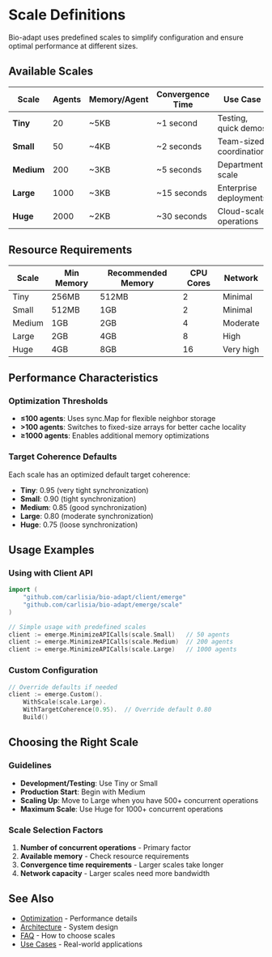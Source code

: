 # Scale Definitions

Bio-adapt uses predefined scales to simplify configuration and ensure optimal performance at different sizes.

## Available Scales

| Scale      | Agents | Memory/Agent | Convergence Time | Use Case                |
| ---------- | ------ | ------------ | ---------------- | ----------------------- |
| **Tiny**   | 20     | ~5KB         | ~1 second        | Testing, quick demos    |
| **Small**  | 50     | ~4KB         | ~2 seconds       | Team-sized coordination |
| **Medium** | 200    | ~3KB         | ~5 seconds       | Department scale        |
| **Large**  | 1000   | ~3KB         | ~15 seconds      | Enterprise deployments  |
| **Huge**   | 2000   | ~2KB         | ~30 seconds      | Cloud-scale operations  |

## Resource Requirements

| Scale  | Min Memory | Recommended Memory | CPU Cores | Network   |
| ------ | ---------- | ------------------ | --------- | --------- |
| Tiny   | 256MB      | 512MB              | 2         | Minimal   |
| Small  | 512MB      | 1GB                | 2         | Minimal   |
| Medium | 1GB        | 2GB                | 4         | Moderate  |
| Large  | 2GB        | 4GB                | 8         | High      |
| Huge   | 4GB        | 8GB                | 16        | Very high |

## Performance Characteristics

### Optimization Thresholds

- **≤100 agents**: Uses sync.Map for flexible neighbor storage
- **>100 agents**: Switches to fixed-size arrays for better cache locality
- **≥1000 agents**: Enables additional memory optimizations

### Target Coherence Defaults

Each scale has an optimized default target coherence:

- **Tiny**: 0.95 (very tight synchronization)
- **Small**: 0.90 (tight synchronization)
- **Medium**: 0.85 (good synchronization)
- **Large**: 0.80 (moderate synchronization)
- **Huge**: 0.75 (loose synchronization)

## Usage Examples

### Using with Client API

```go
import (
    "github.com/carlisia/bio-adapt/client/emerge"
    "github.com/carlisia/bio-adapt/emerge/scale"
)

// Simple usage with predefined scales
client := emerge.MinimizeAPICalls(scale.Small)   // 50 agents
client := emerge.MinimizeAPICalls(scale.Medium)  // 200 agents
client := emerge.MinimizeAPICalls(scale.Large)   // 1000 agents
```

### Custom Configuration

```go
// Override defaults if needed
client := emerge.Custom().
    WithScale(scale.Large).
    WithTargetCoherence(0.95).  // Override default 0.80
    Build()
```

## Choosing the Right Scale

### Guidelines

- **Development/Testing**: Use Tiny or Small
- **Production Start**: Begin with Medium
- **Scaling Up**: Move to Large when you have 500+ concurrent operations
- **Maximum Scale**: Use Huge for 1000+ concurrent operations

### Scale Selection Factors

1. **Number of concurrent operations** - Primary factor
2. **Available memory** - Check resource requirements
3. **Convergence time requirements** - Larger scales take longer
4. **Network capacity** - Larger scales need more bandwidth

## See Also

- [Optimization](optimization.md) - Performance details
- [Architecture](architecture.md) - System design
- [FAQ](faq.md) - How to choose scales
- [Use Cases](use_cases.md) - Real-world applications
